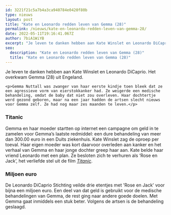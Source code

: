 ```yaml
---
id: 3221f21c5a7b4a3ca940784e0420f80b
type: nieuws
layout: post
title: "Kate en Leonardo redden leven van Gemma (28)"
permalink: /nieuws/kate-en-leonardo-redden-leven-van-gemma-28/
date: 2022-05-11T19:16:41.067Z
author: 7biA1WiYB
excerpt: "Je leven te danken hebben aan Kate Winslet en Leonardo DiCaprio. Het overkwam Gemma (28) uit Engeland.  "
seo:
  description: "Kate en Leonardo redden leven van Gemma (28)"
  title: "Kate en Leonardo redden leven van Gemma (28)"
---
```

Je leven te danken hebben aan Kate Winslet en Leonardo DiCaprio. Het overkwam Gemma (28) uit Engeland.  

    <p>Gemma Nuttall was zwanger van haar eerste kindje toen bleek dat ze een agressieve vorm van eierstokkanker had. Ze weigerde een medische behandeling, omdat de baby dat niet zou overleven. Haar dochtertje werd gezond geboren, maar na een jaar hadden de artsen slecht nieuws voor Gemma zelf. Ze had nog maar zes maanden te leven.</p>
<h3>Titanic</h3>
<p>Gemma en haar moeder startten op internet een campagne om geld in te zamelen voor Gemma’s laatste redmiddel: een dure behandeling van meer dan 300.00 euro in een Duits ziekenhuis. Kate Winslet zag de oproep per toeval. Haar eigen moeder was kort daarvoor overleden aan kanker en het verhaal van Gemma en haar jonge dochter greep haar aan. Kate belde haar vriend Leonardo met een plan. Ze besloten zich te verhuren als ‘Rose en Jack’, het verliefde stel uit de film <em><a href="https://nl.wikipedia.org/wiki/Titanic_(1997)" target="_blank">Titanic</a></em>.</p>
<h3>Miljoen euro</h3>
<p>De Leonardo DiCaprio Stichting veilde drie etentjes met 'Rose en Jack' voor bijna een miljoen euro. Een deel van dat geld is gebruikt voor de medische behandelingen van Gemma, de rest ging naar andere goede doelen. Met Gemma gaat inmiddels een stuk beter. Volgens de artsen is de behandeling geslaagd.</p>  
